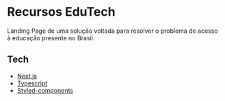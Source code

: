 # Recursos EduTech

Landing Page de uma solução voltada para resolver o problema de acesso à educação presente no Brasil.

## Tech

- [Next.js][next]
- [Typescript][typescript]
- [Styled-components][styled]

[next]: https://nextjs.org
[typescript]: https://www.typescriptlang.org/
[styled]: https://styled-components.com
